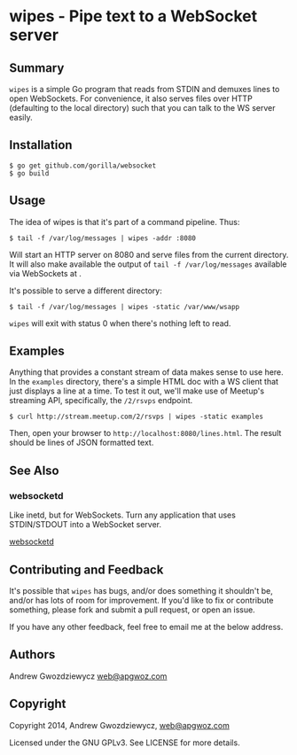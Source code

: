 # wipes - Pipe text to a WebSocket server

## Summary

`wipes` is a simple Go program that reads from STDIN and demuxes
lines to open WebSockets. For convenience, it also serves files over
HTTP (defaulting to the local directory) such that you can talk to
the WS server easily.

## Installation

    $ go get github.com/gorilla/websocket
    $ go build

## Usage

The idea of wipes is that it's part of a command pipeline. Thus:

    $ tail -f /var/log/messages | wipes -addr :8080

Will start an HTTP server on 8080 and serve files from the current
directory. It will also make available the output of
`tail -f /var/log/messages` available via WebSockets at
[](ws://localhost:8080/_ws).

It's possible to serve a different directory:

    $ tail -f /var/log/messages | wipes -static /var/www/wsapp

`wipes` will exit with status 0 when there's nothing left to read.

## Examples

Anything that provides a constant stream of data makes sense to use
here.  In the `examples` directory, there's a simple HTML doc with
a WS client that just displays a line at a time. To test it out, we'll
make use of Meetup's streaming API, specifically, the `/2/rsvps`
endpoint.

    $ curl http://stream.meetup.com/2/rsvps | wipes -static examples

Then, open your browser to `http://localhost:8080/lines.html`. The
result should be lines of JSON formatted text.

## See Also

### websocketd

Like inetd, but for WebSockets. Turn any application that uses
STDIN/STDOUT into a WebSocket server.

[websocketd](https://github.com/joewalnes/websocketd)

## Contributing and Feedback

It's possible that `wipes` has bugs, and/or does something
it shouldn't be, and/or has lots of room for improvement. If you'd
like to fix or contribute something, please fork and submit a pull
request, or open an issue.

If you have any other feedback, feel free to email me at the below
address.

## Authors

Andrew Gwozdziewycz <web@apgwoz.com>

## Copyright

Copyright 2014, Andrew Gwozdziewycz, <web@apgwoz.com>

Licensed under the GNU GPLv3. See LICENSE for more details.
